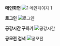 **메인화면**
![1 메인페이지 1](https://github.com/user-attachments/assets/7a77b117-dbaf-4584-915d-2f0710e450c6)

**로그인**
![로그인](https://github.com/user-attachments/assets/f28acd3e-2900-4721-afdd-6d32c562f45d)

**공강시간 구하기**
![공강시간](https://github.com/user-attachments/assets/85c23ee3-2993-4467-995f-23e5dedab47a)

**공모전 검색**
![공모전](https://github.com/user-attachments/assets/102be695-e9c6-4b49-8539-3e239e59f66e)
